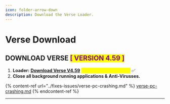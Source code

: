 ```yaml
---
icon: folder-arrow-down
description: Download the Verse Loader.
---
```


# Verse Download

## DOWNLOAD VERSE <mark style="color:purple;">\[ VERSION 4.59 ]</mark>

1. **Loader:** [**Download Verse V4.59**](https://mega.nz/file/iR40WTRK#3Q6CqwTTS7i4ybsC8YPGitEIFfkKaNmZq4neQ8c6l84) <mark style="color:yellow;">**(updated: 01/26/2025)**</mark> ✅
2. **Close all background running applications & Anti-Virusses.**

{% content-ref url="../fixes-issues/verse-pc-crashing.md" %}
[verse-pc-crashing.md](../fixes-issues/verse-pc-crashing.md)
{% endcontent-ref %}

***
